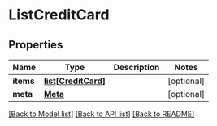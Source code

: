 # ListCreditCard

## Properties
Name | Type | Description | Notes
------------ | ------------- | ------------- | -------------
**items** | [**list[CreditCard]**](CreditCard.md) |  | [optional] 
**meta** | [**Meta**](Meta.md) |  | [optional] 

[[Back to Model list]](../README.md#documentation-for-models) [[Back to API list]](../README.md#documentation-for-api-endpoints) [[Back to README]](../README.md)


